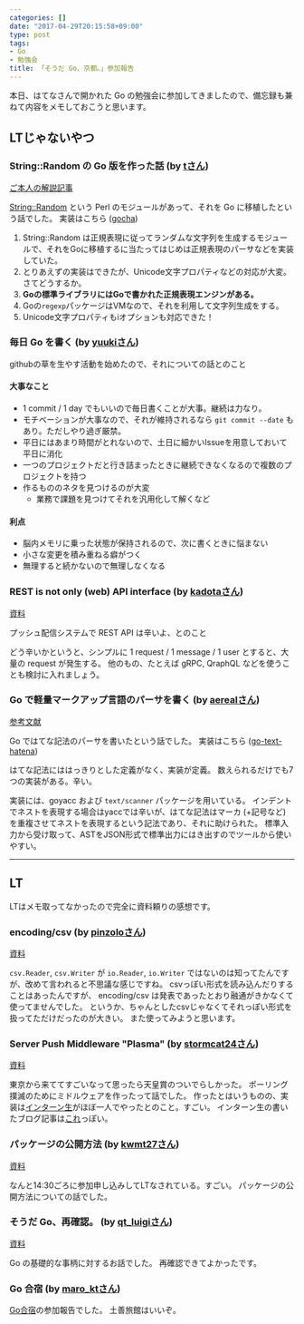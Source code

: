 ```yaml
---
categories: []
date: "2017-04-29T20:15:58+09:00"
type: post
tags:
- Go
- 勉強会
title: 「そうだ Go、京都。」参加報告
---
```


本日、はてなさんで開かれた Go の勉強会に参加してきましたので、備忘録も兼ねて内容をメモしておこうと思います。

## LTじゃないやつ

### String::Random の Go 版を作った話 (by [tさん](//twitter.com/t_snzk))
[ご本人の解説記事](//blog.yux3.net/entry/2017/05/01/014200)

[String::Random](//metacpan.org/pod/String::Random) という Perl のモジュールがあって、それを Go に移植したという話でした。
実装はこちら ([gocha](//github.com/t-mrt/gocha))

1. String::Random は正規表現に従ってランダムな文字列を生成するモジュールで、それをGoに移植するに当たってはじめは正規表現のパーサなどを実装していた。
2. とりあえずの実装はできたが、Unicode文字プロパティなどの対応が大変。さてどうするか。
3. **Goの標準ライブラリにはGoで書かれた正規表現エンジンがある。**
4. Goの`regexp`パッケージはVMなので、それを利用して文字列生成をする。
5. Unicode文字プロパティもiオプションも対応できた！

### 毎日 Go を書く (by [yuukiさん](//twitter.com/y_uuk1))
githubの草を生やす活動を始めたので、それについての話とのこと

#### 大事なこと
- 1 commit / 1 day でもいいので毎日書くことが大事。継続は力なり。
- モチベーションが大事なので、それが維持されるなら `git commit --date` もあり。ただしやり過ぎ厳禁。
- 平日にはあまり時間がとれないので、土日に細かいIssueを用意しておいて平日に消化
- 一つのプロジェクトだと行き詰まったときに継続できなくなるので複数のプロジェクトを持つ
- 作るもののネタを見つけるのが大変
  - 業務で課題を見つけてそれを汎用化して解くなど

#### 利点
- 脳内メモリに乗った状態が保持されるので、次に書くときに悩まない
- 小さな変更を積み重ねる癖がつく
- 無理すると続かないので無理しなくなる

### REST is not only (web) API interface (by [kadotaさん](//twitter.com/plan9user))
[資料](//speakerdeck.com/lufia/rest-is-not-only-web-api-interface)

プッシュ配信システムで REST API は辛いよ、とのこと

どう辛いかというと、シンプルに 1 request / 1 message / 1 user とすると、大量の request が発生する。
他のもの、たとえば gRPC, QraphQL などを使うことも検討に入れましょう。

### Go で軽量マークアップ言語のパーサを書く (by [aerealさん](//twitter.com/aereal))
[参考文献](//b.hatena.ne.jp/aereal/2017gokyoto/)

Go ではてな記法のパーサを書いたという話でした。
実装はこちら ([go-text-hatena](//github.com/aereal/go-text-hatena))

はてな記法にははっきりとした定義がなく、実装が定義。
数えられるだけでも7つの実装がある。辛い。

実装には、goyacc および `text/scanner` パッケージを用いている。
インデントでネストを表現する場合はyaccでは辛いが、はてな記法はマーカ (+記号など) を重複させてネストを表現するという記法であり、それに助けられた。
標準入力から受け取って、ASTをJSON形式で標準出力にはき出すのでツールから使いやすい。

---

## LT
LTはメモ取ってなかったので完全に資料頼りの感想です。

### encoding/csv (by [pinzoloさん](//twitter.com/pinzolo))
[資料](//speakerdeck.com/pinzolo/csv)

`csv.Reader`, `csv.Writer` が `io.Reader`, `io.Writer` ではないのは知ってたんですが、改めて言われると不思議な感じですね。
csvっぽい形式を読み込んだりすることはあったんですが、 encoding/csv は発表であったとおり融通がきかなくて使ってませんでした。
というか、ちゃんとしたcsvじゃなくてそれっぽい形式を扱ってただけだったのが大きい。
また使ってみようと思います。

### Server Push Middleware "Plasma" (by [stormcat24さん](//twitter.com/stormcat24))
[資料](//speakerdeck.com/stormcat24/server-push-middleware-plasma)

東京から来ててすごいなって思ったら天皇賞のついでらしかった。
ポーリング撲滅のためにミドルウェアを作ったって話でした。
作ったとはいうものの、実装は[インターン生](//twitter.com/upamune)がほぼ一人でやったとのこと。すごい。
インターン生の書いたブログ記事は[これ](//upamune.hatenablog.com/entry/2017/04/07/165658)っぽい。

### パッケージの公開方法 (by [kwmt27さん](//twitter.com/kwmt27))
[資料](//go-talks.appspot.com/github.com/kwmt/go-talks/2017/souda-kyoto-go.slide)

なんと14:30ごろに参加申し込みしてLTなされている。すごい。
パッケージの公開方法についての話でした。

### そうだ Go、再確認。 (by [qt_luigiさん](//twitter.com/qt_luigi))
[資料](//speakerdeck.com/qt_luigi/souda-go-zai-que-ren)

Go の基礎的な事柄に対するお話でした。
再確認できてよかったです。

### Go 合宿 (by [maro_ktさん](//twitter.com/maro_kt))
[Go合宿](//go-beginners.connpass.com/event/47481/)の参加報告でした。
土善旅館はいいぞ。
